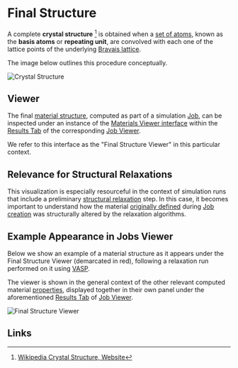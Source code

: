 # Final Structure

A complete **crystal structure** [^1] is obtained when a [set of atoms](basis-atoms.md), known as the **basis atoms** or **repeating unit**, are convolved with each one of the lattice points of the underlying [Bravais lattice](lattice.md). 

The image below outlines this procedure conceptually.

![Crystal Structure](/images/crystal_structure.jpg "Crystal Structure")

## Viewer

The final [material structure](../../materials/overview.md), computed as part of a simulation [Job](../../jobs/overview.md), can be inspected under an instance of the [Materials Viewer interface](../../materials/ui/viewer.md) within the [Results Tab](../../jobs/ui/results-tab.md) of the corresponding [Job Viewer](../../jobs/ui/viewer.md). 

We refer to this interface as the "Final Structure Viewer" in this particular context.

## Relevance for Structural Relaxations

This visualization is especially resourceful in the context of simulation runs that include a preliminary [structural relaxation](../../workflows/addons/structural-relaxation.md) step. In this case, it becomes important to understand how the material [originally defined](../../jobs-designer/materials-tab.md) during [Job creation](../../jobs-designer/overview.md) was structurally altered by the relaxation algorithms.

## Example Appearance in Jobs Viewer

Below we show an example of a material structure as it appears under the Final Structure Viewer (demarcated in red), following a relaxation run performed on it using [VASP](../../software/modeling/vasp.md). 

The viewer is shown in the general context of the other relevant computed material [properties](../overview.md), displayed together in their own panel under the aforementioned [Results Tab](../../jobs/ui/results-tab.md) of [Job Viewer](../../jobs/ui/viewer.md).

![Final Structure Viewer](/images/Properties/final-structure-viewer.png "Final Structure Viewer")

## Links

[^1]: [Wikipedia Crystal Structure, Website](https://en.wikipedia.org/wiki/Crystal_structure)
